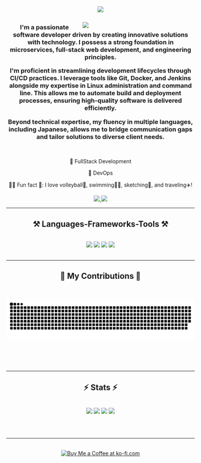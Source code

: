 <h1 align="center">
    <img src="https://readme-typing-svg.herokuapp.com/?font=Righteous&size=35&center=true&vCenter=true&width=500&height=70&duration=4000&lines=Hi+There!+👋;+I'm+Yashu+Tiwari!;" />

</h1>
<img align="right" src="https://octodex.github.com/images/welcometocat.png" width="300">
<h3 align="center"><p>I'm a passionate software developer driven by creating innovative solutions with technology. I possess a strong foundation in microservices, full-stack web development, and engineering principles.</p>

<p>I'm proficient in streamlining development lifecycles through CI/CD practices. I leverage tools like Git, Docker, and Jenkins alongside my expertise in Linux administration and command line. This allows me to automate build and deployment processes, ensuring high-quality software is delivered efficiently.</p>

<p>Beyond technical expertise, my fluency in multiple languages, including Japanese, allows me to bridge communication gaps and tailor solutions to diverse client needs.</p></h3>

<br/>

<div align="center">
 
 🔭 FullStack Development
 
 🌱 DevOps

 🎉😃 Fun fact 🤔: I love volleyball🏐, swimming🏊‍♂️, sketching🎨, and traveling✈️!

 </div>
 
<div align="center"> 
  <a href="mailto:yashutiwari056@gmail.com">
    <img src="https://img.shields.io/badge/Gmail-333333?style=for-the-badge&logo=gmail&logoColor=red" />
  </a>
  <a href="https://www.linkedin.com/in/-yashu-tiwari" target="_blank">
    <img src="https://img.shields.io/badge/LinkedIn-0077B5?style=for-the-badge&logo=linkedin&logoColor=white" target="_blank" />
  </a>
  <!-- <a href="put your github.io link here" target="_blank">
     <img src="https://img.shields.io/badge/Portfolio-FF5722?style=for-the-badge&logo=todoist&logoColor=white" target="_blank" /> 
  </a> -->
</div>

 <hr/>
 
<h2 align="center">⚒️ Languages-Frameworks-Tools ⚒️</h2>
<br/>
<div align="center">
    <img src="https://skillicons.dev/icons?i=html,css,js,npm,git,github,tailwind,react,vue,angular" />
    <img src="https://skillicons.dev/icons?i=nodejs,express,mongodb,mysql,redis" />
    <img src="https://skillicons.dev/icons?i=linux,windows,aws,gcp,bash,vim,nginx,docker,terraform,ansible,jenkins,prometheus,grafana,kubernetes" />
    <img src="https://skillicons.dev/icons?i=java,spring,php,laravel,py" /><br>
</div>

<br/>
<hr/>

<div align="center">
  <h2>🐍 My Contributions 🐍</h2>
  <br>
    
  ![Snake animation](https://raw.githubusercontent.com/SecretBabyBoss/secretbabyboss/output/github-contribution-grid-snake-dark.svg)
  
  <br/><br/><br/>
</div>

<hr/>

<h2 align="center">⚡ Stats ⚡</h2>
<br>
<div align=center>
  <img width="385px" src="https://github-readme-streak-stats.herokuapp.com/?user=SecretBabyBoss&theme=react" />
  <img width="440px" src="https://github-readme-stats.anuraghazra1.vercel.app/api/top-langs/?username=SecretBabyBoss&layout=compact&theme=react" />
  <img width="440px" src="https://github-readme-activity-graph.vercel.app/graph?username=SecretBabyBoss&theme=github">
  <img width="385px" src="https://github-readme-stats.vercel.app/api?username=SecretBabyBoss&show_icons=true&theme=react">
</div>

<br/><br/>

<hr/>

<br/>

<div align="center">
<a href='https://ko-fi.com/yashutiwari' target='_blank'><img height='64' style='border:0px;height:64px;' src='https://storage.ko-fi.com/cdn/kofi1.png?v=3' border='0' alt='Buy Me a Coffee at ko-fi.com' /></a>
</div>

<br/>
